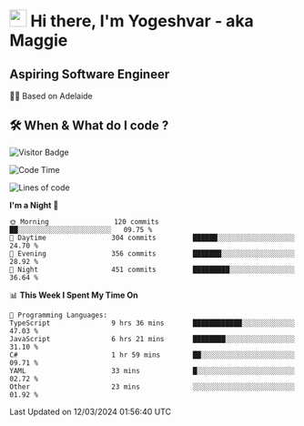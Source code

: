 <h1><img src="https://emojis.slackmojis.com/emojis/images/1531849430/4246/blob-sunglasses.gif?1531849430" width="30"/> Hi there, I'm Yogeshvar - aka Maggie</h1>

## Aspiring Software Engineer
🏂🏻  Based on Adelaide 

## 🛠 When & What do I code ?  

![Visitor Badge](https://visitor-badge.feriirawann.repl.co?username=yogeshvar&repo=yogeshvar&label=Visitors&style=plastic&color=%23457BFF&contentType=svg)

<!--START_SECTION:waka-->
![Code Time](http://img.shields.io/badge/Code%20Time-2%2C739%20hrs%2059%20mins-blue)

![Lines of code](https://img.shields.io/badge/From%20Hello%20World%20I%27ve%20Written-4.1%20million%20lines%20of%20code-blue)

**I'm a Night 🦉** 

```text
🌞 Morning                120 commits         ██░░░░░░░░░░░░░░░░░░░░░░░   09.75 % 
🌆 Daytime                304 commits         ██████░░░░░░░░░░░░░░░░░░░   24.70 % 
🌃 Evening                356 commits         ███████░░░░░░░░░░░░░░░░░░   28.92 % 
🌙 Night                  451 commits         █████████░░░░░░░░░░░░░░░░   36.64 % 
```


📊 **This Week I Spent My Time On** 

```text
💬 Programming Languages: 
TypeScript               9 hrs 36 mins       ████████████░░░░░░░░░░░░░   47.03 % 
JavaScript               6 hrs 21 mins       ████████░░░░░░░░░░░░░░░░░   31.10 % 
C#                       1 hr 59 mins        ██░░░░░░░░░░░░░░░░░░░░░░░   09.71 % 
YAML                     33 mins             █░░░░░░░░░░░░░░░░░░░░░░░░   02.72 % 
Other                    23 mins             ░░░░░░░░░░░░░░░░░░░░░░░░░   01.92 % 
```


 Last Updated on 12/03/2024 01:56:40 UTC
<!--END_SECTION:waka-->
